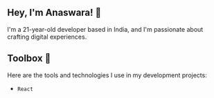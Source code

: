 ## Hey, I'm Anaswara! 👋

I'm a 21-year-old developer based in India, and I'm passionate about crafting digital experiences.

## Toolbox 🧰
Here are the tools and technologies I use in my development projects:
- `React`
